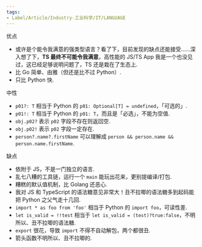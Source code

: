 ```yaml
---
tags:
- Label/Article/Industry-工业科学/IT/LANGUAGE
---
```


优点

- 或许是个能令我满意的强类型语言？看了下，目前发现的缺点还能接受……深入想了下，**TS 最终不可能令我满意**，高性能的 JS/TS App 我是一个也没见过，这已经足够说明问题了，TS 还是栽在了生态上.
- 比 Go 简单、由雅（但还是比不过 Python）.
- 只比 Python 快.

中性

- `p01?: T` 相当于 Python 的 `p01: Optional[T] = undefined`，「可选的」.
- `p01!: T` 相当于 Python 的 `p01: T`，而且是「必选」，不能为空值.
- `obj.p02?` 表示 `p02` 字段不存在则返回空.
- `obj.p02!` 表示 `p02` 字段一定存在.
- `person?.name?.firstName` 可以理解成 `person && person.name && person.name.firstName`.

缺点

- 依附于 JS，不是一门独立的语言.
- 乱七八糟的工具链，运行一个 `main` 能玩出花来，更别提编译/打包.
- 糟糕的默认值机制，比 Golang 还恶心.
- 我对 JS 和 TypeScript 的语法糖意见非常大！丑不拉唧的语法糖多到起码能把 Python 之父气走十几回.
- `import * as foo from 'foo'` 相当于 Python 的 `import foo`，可读性差.
- `let is_valid = !!test` 相当于 `let is_valid = (test)?true:false`，不明所以、丑不拉唧的语法糖.
- `export` 很花，导致 `import` 不得不自动解包，两个都很丑.
- 箭头函数不明所以、丑不拉唧的.
